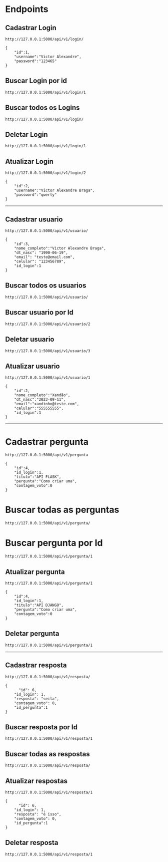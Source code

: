 # Endpoints

## Cadastrar Login
```
http://127.0.0.1:5000/api/v1/login/
```
```
{
	"id":1,
	"username":"Victor Alexandre",
	"password":"123465"
}
```

## Buscar Login por id
```
http://127.0.0.1:5000/api/v1/login/1
```

## Buscar todos os Logins
```
http://127.0.0.1:5000/api/v1/login/
```

## Deletar Login
```
http://127.0.0.1:5000/api/v1/login/1
```

## Atualizar Login
```
http://127.0.0.1:5000/api/v1/login/2
```
```
{
	"id":2,
	"username":"Victor Alexandre Braga",
	"password":"qwerty"
}
```

------------------------------------------------------

## Cadastrar usuario
```
http://127.0.0.1:5000/api/v1/usuario/
```
```
{
	"id":3,
	"nome_completo":"Victor Alexandre Braga",
	"dt_nasc": "1990-06-19",
	"email": "teste@email.com",
	"celular": "123456789",
	"id_login":1
}
```

## Buscar todos os usuarios
```
http://127.0.0.1:5000/api/v1/usuario/
```

## Buscar usuario por Id
```
http://127.0.0.1:5000/api/v1/usuario/2
```

## Deletar usuario
```
http://127.0.0.1:5000/api/v1/usuario/3
```

## Atualizar usuario
```
http://127.0.0.1:5000/api/v1/usuario/1
```
```
{
	"id":2,
	"nome_completo":"Xandão",
	"dt_nasc":"2023-09-11",
	"email":"xandinho@teste.com",
	"celular":"555555555",
	"id_login":1
}
```

----------------------------------------------

# Cadastrar pergunta
```
http://127.0.0.1:5000/api/v1/pergunta
```
```
{
	"id":4,
	"id_login":1,
	"titulo":"API FLASK",
	"pergunta":"Como criar uma",
	"contagem_voto":0	
}
```

# Buscar todas as perguntas
```
http://127.0.0.1:5000/api/v1/pergunta/
```

# Buscar pergunta por Id
```
http://127.0.0.1:5000/api/v1/pergunta/1
```

## Atualizar pergunta
```
http://127.0.0.1:5000/api/v1/pergunta/1
```
```
{
	"id":4,
	"id_login":1,
	"titulo":"API DJANGO",
	"pergunta":"Como criar uma",
	"contagem_voto":0	
}
```

## Deletar pergunta
```
http://127.0.0.1:5000/api/v1/pergunta/1
```

------------------------------------------------------

## Cadastrar resposta
```
http://127.0.0.1:5000/api/v1/resposta/
```
```
{
	  "id": 6,
    "id_login": 1,
    "resposta": "seila",
    "contagem_voto": 0,  
    "id_pergunta":1
}
```

## Buscar resposta por Id
```
http://127.0.0.1:5000/api/v1/resposta/1
```

## Buscar todas as respostas
```
http://127.0.0.1:5000/api/v1/resposta/
```

## Atualizar respostas
```
http://127.0.0.1:5000/api/v1/resposta/1
```
```
{
	  "id": 6,
    "id_login": 1,
    "resposta": "é isso",
    "contagem_voto": 0,  
    "id_pergunta":1
}
```

## Deletar resposta
```
http://127.0.0.1:5000/api/v1/resposta/1
```
